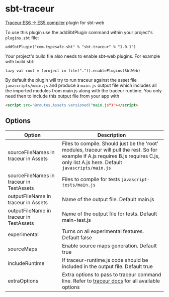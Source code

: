 sbt-traceur
===========

[Traceur ES6 -> ES5 compiler](https://github.com/google/traceur-compiler) plugin for sbt-web

To use this plugin use the addSbtPlugin command within your project's `plugins.sbt` file:

    addSbtPlugin("com.typesafe.sbt" % "sbt-traceur" % "1.0.1")

Your project's build file also needs to enable sbt-web plugins. For example with build.sbt:

    lazy val root = (project in file(".")).enablePlugins(SbtWeb)

By default the plugin will try to run traceur against the asset file `javascripts/main.js` and produce a `main.js` output file which includes all the imported modules from main.js along with the traceur runtime. You only need then to include this output file from your app with

```html
<script src="@routes.Assets.versioned("main.js")"></script>
```

Options
-------

Option                                      | Description
--------------------------------------------|------------
sourceFileNames in traceur in Assets        | Files to compile. Should just be the 'root' modules, traceur will pull the rest. So for example if A.js requires B.js requires C.js, only list A.js here. Default `javascripts/main.js`
sourceFileNames in traceur in TestAssets    | Files to compile for tests `javascript-tests/main.js`
outputFileName in traceur in Assets         | Name of the output file. Default main.js
outputFileName in traceur in TestAssets     | Name of the output file for tests. Default main-test.js
experimental                                | Turns on all experimental features. Default false
sourceMaps                                  | Enable source maps generation. Default true
includeRuntime                              | If traceur-runtime.js code should be included in the output file. Default true
extraOptions                                | Extra options to pass to traceur command line. Refer to [traceur docs](https://github.com/google/traceur-compiler/wiki/Options-for-Compiling) for all available options 

